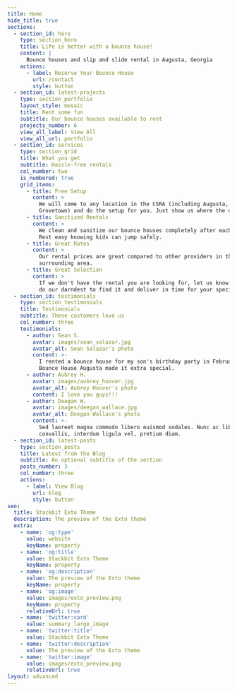 ```yaml
---
title: Home
hide_title: true
sections:
  - section_id: hero
    type: section_hero
    title: Life is better with a bounce house!
    content: |
      Bounce houses and slip and slide rental in Augusta, Georgia
    actions:
      - label: Reserve Your Bounce House
        url: /contact
        style: button
  - section_id: latest-projects
    type: section_portfolio
    layout_style: mosaic
    title: Rent some fun
    subtitle: Our bounce houses available to rent
    projects_number: 6
    view_all_label: View All
    view_all_url: portfolio
  - section_id: services
    type: section_grid
    title: What you get
    subtitle: Hassle-free rentals
    col_number: two
    is_numbered: true
    grid_items:
      - title: Free Setup
        content: >
          We will come to any location in the CSRA (including Augusta, Evans and
          Grovetown) and do the setup for you. Just show us where the outlet is!
      - title: Sanitized Rentals
        content: >
          We clean and sanitize our bounce houses completely after each use.
          Rest easy knowing kids can jump safely.
      - title: Great Rates
        content: >
          Our rental prices are great compared to other providers in the
          surrounding area.
      - title: Great Selection
        content: >
          If we don't have the rental you are looking for, let us know and we'll
          do our darndest to find it and deliver in time for your special event.
  - section_id: testimonials
    type: section_testimonials
    title: Testimonials
    subtitle: These customers love us
    col_number: three
    testimonials:
      - author: Sean S.
        avatar: images/sean_salazar.jpg
        avatar_alt: Sean Salazar's photo
        content: >-
          I rented a bounce house for my son's birthday party in February.
          Bounce House Augusta made it extra special.
      - author: Aubrey H.
        avatar: images/aubrey_hoover.jpg
        avatar_alt: Aubrey Hoover's photo
        content: I love you guys!!!
      - author: Deegan W.
        avatar: images/deegan_wallace.jpg
        avatar_alt: Deegan Wallace's photo
        content: >-
          Sed laoreet magna commodo libero euismod sodales. Nunc ac libero
          convallis, interdum ligula vel, pretium diam.
  - section_id: latest-posts
    type: section_posts
    title: Latest from the Blog
    subtitle: An optional subtitle of the section
    posts_number: 3
    col_number: three
    actions:
      - label: View Blog
        url: blog
        style: button
seo:
  title: Stackbit Exto Theme
  description: The preview of the Exto theme
  extra:
    - name: 'og:type'
      value: website
      keyName: property
    - name: 'og:title'
      value: Stackbit Exto Theme
      keyName: property
    - name: 'og:description'
      value: The preview of the Exto theme
      keyName: property
    - name: 'og:image'
      value: images/exto_preview.png
      keyName: property
      relativeUrl: true
    - name: 'twitter:card'
      value: summary_large_image
    - name: 'twitter:title'
      value: Stackbit Exto Theme
    - name: 'twitter:description'
      value: The preview of the Exto theme
    - name: 'twitter:image'
      value: images/exto_preview.png
      relativeUrl: true
layout: advanced
---
```

